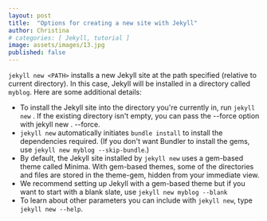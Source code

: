 ```yaml
---
layout: post
title:  "Options for creating a new site with Jekyll"
author: Christina
# categories: [ Jekyll, tutorial ]
image: assets/images/13.jpg
published: false
---
```


`jekyll new <PATH>` installs a new Jekyll site at the path specified (relative to current directory). In this case, Jekyll will be installed in a directory called `myblog`. Here are some additional details:

- To install the Jekyll site into the directory you're currently in, run `jekyll new` . If the existing directory isn't empty, you can pass the --force option with jekyll new . --force.
- `jekyll new` automatically initiates `bundle install` to install the dependencies required. (If you don't want Bundler to install the gems, use `jekyll new myblog --skip-bundle`.)
- By default, the Jekyll site installed by `jekyll new` uses a gem-based theme called Minima. With gem-based themes, some of the directories and files are stored in the theme-gem, hidden from your immediate view.
- We recommend setting up Jekyll with a gem-based theme but if you want to start with a blank slate, use `jekyll new myblog --blank`
- To learn about other parameters you can include with `jekyll new`, type `jekyll new --help`.